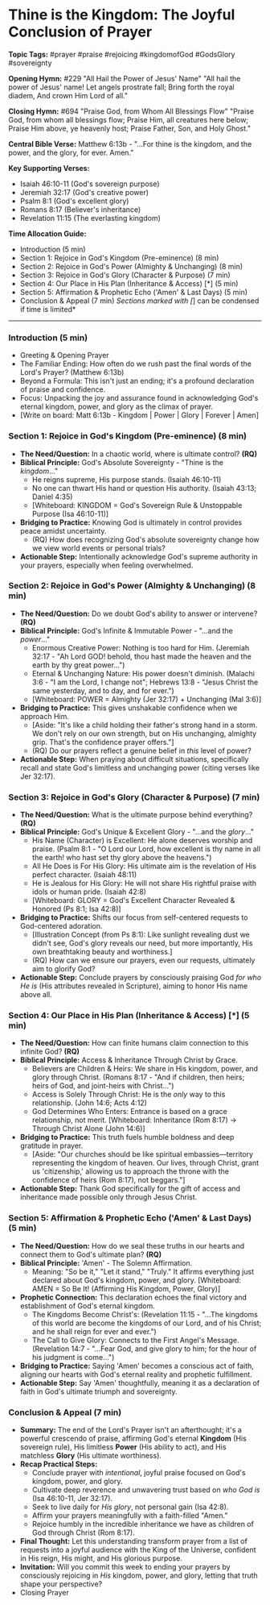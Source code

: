 # Thine is the Kingdom: The Joyful Conclusion of Prayer

**Topic Tags:** #prayer #praise #rejoicing #kingdomofGod #GodsGlory #sovereignty

**Opening Hymn:** #229 "All Hail the Power of Jesus' Name" "All hail the power
of Jesus' name! Let angels prostrate fall; Bring forth the royal diadem, And
crown Him Lord of all."

**Closing Hymn:** #694 "Praise God, from Whom All Blessings Flow" "Praise God,
from whom all blessings flow; Praise Him, all creatures here below; Praise Him
above, ye heavenly host; Praise Father, Son, and Holy Ghost."

**Central Bible Verse:** Matthew 6:13b - "...For thine is the kingdom, and the
power, and the glory, for ever. Amen."

**Key Supporting Verses:**

- Isaiah 46:10-11 (God's sovereign purpose)
- Jeremiah 32:17 (God's creative power)
- Psalm 8:1 (God's excellent glory)
- Romans 8:17 (Believer's inheritance)
- Revelation 11:15 (The everlasting kingdom)

**Time Allocation Guide:**

- Introduction (5 min)
- Section 1: Rejoice in God's Kingdom (Pre-eminence) (8 min)
- Section 2: Rejoice in God's Power (Almighty & Unchanging) (8 min)
- Section 3: Rejoice in God's Glory (Character & Purpose) (7 min)
- Section 4: Our Place in His Plan (Inheritance & Access) [*] (5 min)
- Section 5: Affirmation & Prophetic Echo ('Amen' & Last Days) (5 min)
- Conclusion & Appeal (7 min) _Sections marked with [_] can be condensed if time
  is limited\*

---

### Introduction (5 min)

- Greeting & Opening Prayer
- The Familiar Ending: How often do we rush past the final words of the Lord's
  Prayer? (Matthew 6:13b)
- Beyond a Formula: This isn't just an ending; it's a profound declaration of
  praise and confidence.
- Focus: Unpacking the joy and assurance found in acknowledging God's eternal
  kingdom, power, and glory as the climax of prayer.
- [Write on board: Matt 6:13b - Kingdom | Power | Glory | Forever | Amen]

### Section 1: Rejoice in God's Kingdom (Pre-eminence) (8 min)

- **The Need/Question:** In a chaotic world, where is ultimate control? **(RQ)**
- **Biblical Principle:** God's Absolute Sovereignty - "Thine is the
  _kingdom_..."
  - He reigns supreme, His purpose stands. (Isaiah 46:10-11)
  - No one can thwart His hand or question His authority. (Isaiah 43:13; Daniel
    4:35)
  - [Whiteboard: KINGDOM = God's Sovereign Rule & Unstoppable Purpose (Isa
    46:10-11)]
- **Bridging to Practice:** Knowing God is ultimately in control provides peace
  amidst uncertainty.
  - (RQ) How does recognizing God's absolute sovereignty change how we view
    world events or personal trials?
- **Actionable Step:** Intentionally acknowledge God's supreme authority in your
  prayers, especially when feeling overwhelmed.

### Section 2: Rejoice in God's Power (Almighty & Unchanging) (8 min)

- **The Need/Question:** Do we doubt God's ability to answer or intervene?
  **(RQ)**
- **Biblical Principle:** God's Infinite & Immutable Power - "...and the
  _power_..."
  - Enormous Creative Power: Nothing is too hard for Him. (Jeremiah 32:17 - "Ah
    Lord GOD! behold, thou hast made the heaven and the earth by thy great
    power...")
  - Eternal & Unchanging Nature: His power doesn't diminish. (Malachi 3:6 - "I
    am the Lord, I change not"; Hebrews 13:8 - "Jesus Christ the same yesterday,
    and to day, and for ever.")
  - [Whiteboard: POWER = Almighty (Jer 32:17) + Unchanging (Mal 3:6)]
- **Bridging to Practice:** This gives unshakable confidence when we approach
  Him.
  - [Aside: "It's like a child holding their father's strong hand in a storm. We
    don't rely on our own strength, but on His unchanging, almighty grip. That's
    the confidence prayer offers."]
  - (RQ) Do our prayers reflect a genuine belief in _this_ level of power?
- **Actionable Step:** When praying about difficult situations, specifically
  recall and state God's limitless and unchanging power (citing verses like Jer
  32:17).

### Section 3: Rejoice in God's Glory (Character & Purpose) (7 min)

- **The Need/Question:** What is the ultimate purpose behind everything?
  **(RQ)**
- **Biblical Principle:** God's Unique & Excellent Glory - "...and the
  _glory_..."
  - His Name (Character) is Excellent: He alone deserves worship and praise.
    (Psalm 8:1 - "O Lord our Lord, how excellent is thy name in all the earth!
    who hast set thy glory above the heavens.")
  - All He Does is For His Glory: His ultimate aim is the revelation of His
    perfect character. (Isaiah 48:11)
  - He is Jealous for His Glory: He will not share His rightful praise with
    idols or human pride. (Isaiah 42:8)
  - [Whiteboard: GLORY = God's Excellent Character Revealed & Honored (Ps 8:1;
    Isa 42:8)]
- **Bridging to Practice:** Shifts our focus from self-centered requests to
  God-centered adoration.
  - [Illustration Concept (from Ps 8:1): Like sunlight revealing dust we didn't
    see, God's glory reveals our need, but more importantly, His own
    breathtaking beauty and worthiness.]
  - (RQ) How can we ensure our prayers, even our requests, ultimately aim to
    glorify God?
- **Actionable Step:** Conclude prayers by consciously praising God _for who He
  is_ (His attributes revealed in Scripture), aiming to honor His name above
  all.

### Section 4: Our Place in His Plan (Inheritance & Access) [*] (5 min)

- **The Need/Question:** How can finite humans claim connection to this infinite
  God? **(RQ)**
- **Biblical Principle:** Access & Inheritance Through Christ by Grace.
  - Believers are Children & Heirs: We share in His kingdom, power, and glory
    through Christ. (Romans 8:17 - "And if children, then heirs; heirs of God,
    and joint-heirs with Christ...")
  - Access is Solely Through Christ: He is the _only_ way to this relationship.
    (John 14:6; Acts 4:12)
  - God Determines Who Enters: Entrance is based on a grace relationship, not
    merit. [Whiteboard: Inheritance (Rom 8:17) -> Through Christ Alone (John
    14:6)]
- **Bridging to Practice:** This truth fuels humble boldness and deep gratitude
  in prayer.
  - [Aside: "Our churches should be like spiritual embassies—territory
    representing the kingdom of heaven. Our lives, through Christ, grant us
    'citizenship,' allowing us to approach the throne with the confidence of
    heirs (Rom 8:17), not beggars."]
- **Actionable Step:** Thank God specifically for the gift of access and
  inheritance made possible only through Jesus Christ.

### Section 5: Affirmation & Prophetic Echo ('Amen' & Last Days) (5 min)

- **The Need/Question:** How do we seal these truths in our hearts and connect
  them to God's ultimate plan? **(RQ)**
- **Biblical Principle:** 'Amen' - The Solemn Affirmation.
  - Meaning: "So be it," "Let it stand," "Truly." It affirms everything just
    declared about God's kingdom, power, and glory. [Whiteboard: AMEN = So Be
    It! (Affirming His Kingdom, Power, Glory)]
- **Prophetic Connection:** This declaration echoes the final victory and
  establishment of God's eternal kingdom.
  - The Kingdoms Become Christ's: (Revelation 11:15 - "...The kingdoms of this
    world are become the kingdoms of our Lord, and of his Christ; and he shall
    reign for ever and ever.")
  - The Call to Give Glory: Connects to the First Angel's Message. (Revelation
    14:7 - "...Fear God, and give glory to him; for the hour of his judgment is
    come...")
- **Bridging to Practice:** Saying 'Amen' becomes a conscious act of faith,
  aligning our hearts with God's eternal reality and prophetic fulfillment.
- **Actionable Step:** Say 'Amen' thoughtfully, meaning it as a declaration of
  faith in God's ultimate triumph and sovereignty.

### Conclusion & Appeal (7 min)

- **Summary:** The end of the Lord's Prayer isn't an afterthought; it's a
  powerful crescendo of praise, affirming God's eternal **Kingdom** (His
  sovereign rule), His limitless **Power** (His ability to act), and His
  matchless **Glory** (His ultimate worthiness).
- **Recap Practical Steps:**
  - Conclude prayer with _intentional_, joyful praise focused on God's kingdom,
    power, and glory.
  - Cultivate deep reverence and unwavering trust based on _who God is_ (Isa
    46:10-11, Jer 32:17).
  - Seek to live daily for _His glory_, not personal gain (Isa 42:8).
  - Affirm your prayers meaningfully with a faith-filled "Amen."
  - Rejoice humbly in the incredible inheritance we have as children of God
    through Christ (Rom 8:17).
- **Final Thought:** Let this understanding transform prayer from a list of
  requests into a joyful audience with the King of the Universe, confident in
  His reign, His might, and His glorious purpose.
- **Invitation:** Will you commit this week to ending your prayers by
  consciously rejoicing in _His_ kingdom, power, and glory, letting that truth
  shape your perspective?
- Closing Prayer
